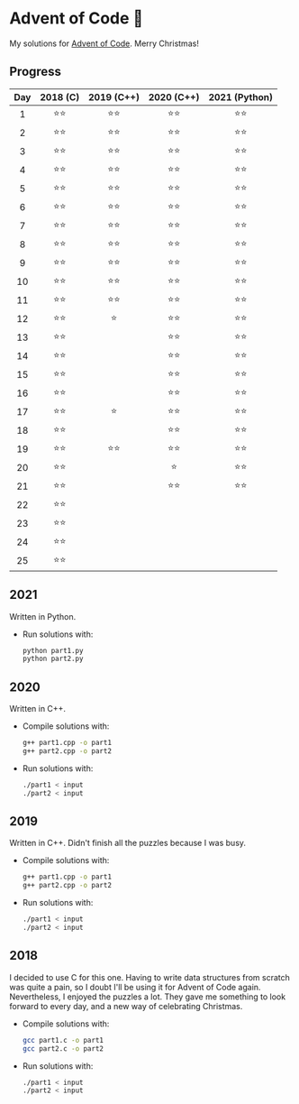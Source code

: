 # Advent of Code 🎄
My solutions for [Advent of Code](https://adventofcode.com/). Merry Christmas!


## Progress
| Day | 2018 (C) | 2019 (C++) | 2020 (C++) | 2021 (Python) |
|:---:|:----:|:----:|:----:|:----:|
|   1 |  ⭐⭐  |  ⭐⭐  |  ⭐⭐  |  ⭐⭐  |
|   2 |  ⭐⭐  |  ⭐⭐  |  ⭐⭐  |  ⭐⭐  |
|   3 |  ⭐⭐  |  ⭐⭐  |  ⭐⭐  |  ⭐⭐  |
|   4 |  ⭐⭐  |  ⭐⭐  |  ⭐⭐  |  ⭐⭐  |
|   5 |  ⭐⭐  |  ⭐⭐  |  ⭐⭐  |  ⭐⭐  |
|   6 |  ⭐⭐  |  ⭐⭐  |  ⭐⭐  |  ⭐⭐  |
|   7 |  ⭐⭐  |  ⭐⭐  |  ⭐⭐  |  ⭐⭐  |
|   8 |  ⭐⭐  |  ⭐⭐  |  ⭐⭐  |  ⭐⭐  |
|   9 |  ⭐⭐  |  ⭐⭐  |  ⭐⭐  |  ⭐⭐  |
|  10 |  ⭐⭐  |  ⭐⭐  |  ⭐⭐  |  ⭐⭐  |
|  11 |  ⭐⭐  |  ⭐⭐  |  ⭐⭐  |  ⭐⭐  |
|  12 |  ⭐⭐  |  ⭐   |  ⭐⭐  |  ⭐⭐  |
|  13 |  ⭐⭐  |      |  ⭐⭐  |  ⭐⭐  |
|  14 |  ⭐⭐  |      |  ⭐⭐  |  ⭐⭐  |
|  15 |  ⭐⭐  |      |  ⭐⭐  |  ⭐⭐  |
|  16 |  ⭐⭐  |      |  ⭐⭐  |  ⭐⭐  |
|  17 |  ⭐⭐  |  ⭐   |  ⭐⭐  |  ⭐⭐  |
|  18 |  ⭐⭐  |      |  ⭐⭐  |  ⭐⭐  |
|  19 |  ⭐⭐  |  ⭐⭐  |  ⭐⭐  |  ⭐⭐  |
|  20 |  ⭐⭐  |      |  ⭐   |  ⭐⭐  |
|  21 |  ⭐⭐  |      |  ⭐⭐  |  ⭐⭐  |
|  22 |  ⭐⭐  |      |      |      |
|  23 |  ⭐⭐  |      |      |      |
|  24 |  ⭐⭐  |      |      |      |
|  25 |  ⭐⭐  |      |      |      |


## 2021

Written in Python.

* Run solutions with:
	```bash
	python part1.py
	python part2.py
	```


## 2020

Written in C++.

* Compile solutions with:
	```bash
	g++ part1.cpp -o part1
	g++ part2.cpp -o part2
	```
* Run solutions with:
	```bash
	./part1 < input
	./part2 < input
	```


## 2019

Written in C++. Didn't finish all the puzzles because I was busy.

* Compile solutions with:
	```bash
	g++ part1.cpp -o part1
	g++ part2.cpp -o part2
	```
* Run solutions with:
	```bash
	./part1 < input
	./part2 < input
	```


## 2018

I decided to use C for this one. Having to write data structures from scratch was quite a pain, so I doubt I'll be using it for Advent of Code again.
Nevertheless, I enjoyed the puzzles a lot. They gave me something to look forward to every day, and a new way of celebrating Christmas.

* Compile solutions with:
	```bash
	gcc part1.c -o part1
	gcc part2.c -o part2
	```
* Run solutions with:
	```bash
	./part1 < input
	./part2 < input
	```
